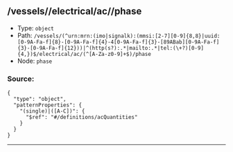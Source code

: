 ## /vessels/<RegExp>/electrical/ac/<RegExp>/phase

* Type: `object`
* Path: `/vessels/(^urn:mrn:(imo|signalk):(mmsi:[2-7][0-9]{8,8}|uuid:[0-9A-Fa-f]{8}-[0-9A-Fa-f]{4}-4[0-9A-Fa-f]{3}-[89ABab][0-9A-Fa-f]{3}-[0-9A-Fa-f]{12}))|^(http(s?):.*|mailto:.*|tel:(\+?)[0-9]{4,})$/electrical/ac/(^[A-Za-z0-9]+$)/phase`
* Node: `phase`

### Source:
```
{
  "type": "object",
  "patternProperties": {
    "(single)|([A-C])": {
      "$ref": "#/definitions/acQuantities"
    }
  }
}
```

---
